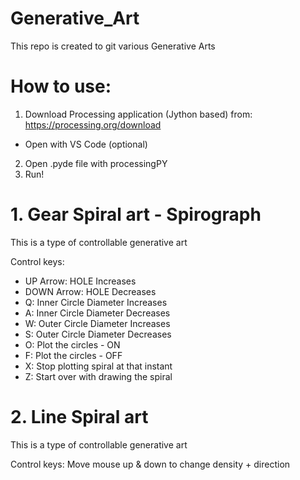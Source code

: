 # Generative_Art
 This repo is created to git various Generative Arts

# How to use:
1. Download Processing application (Jython based) from:
    https://processing.org/download
- Open with VS Code (optional)
2. Open .pyde file with processingPY
3. Run!

# 1. Gear Spiral art - Spirograph
This is a type of controllable generative art

Control keys:

- UP Arrow: HOLE Increases
- DOWN Arrow: HOLE Decreases
- Q: Inner Circle Diameter Increases
- A: Inner Circle Diameter Decreases
- W: Outer Circle Diameter Increases
- S: Outer Circle Diameter Decreases
- O: Plot the circles - ON
- F: Plot the circles - OFF
- X: Stop plotting spiral at that instant
- Z: Start over with drawing the spiral

# 2. Line Spiral art
This is a type of controllable generative art

Control keys:
Move mouse up & down to change density + direction